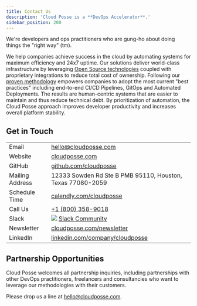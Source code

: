 ```yaml
---
title: Contact Us
description: 'Cloud Posse is a **DevOps Accelerator**.'
sidebar_position: 200
---
```


We're developers and ops practitioners who are gung-ho about doing things the "right way" (tm).

We help companies achieve success in the cloud by automating systems for maximum efficiency and 24x7 uptime. Our solutions deliver world-class infrastructure by leveraging [Open Source technologies](/reference/tools.mdx) coupled with proprietary integrations to reduce total cost of ownership. Following our [proven methodology](/intro.md) empowers companies to adopt the most current "best practices" including end-to-end CI/CD Pipelines, GitOps and Automated Deployments. The results are human-centric systems that are easier to maintain and thus reduce technical debt. By prioritization of automation, the Cloud Posse approach improves developer productivity and increases overall platform stability.

## Get in Touch

|                 |                                                                                             |
|:----------------|:--------------------------------------------------------------------------------------------|
| Email           | [hello@cloudposse.com](mailto:hello@cloudposse.com)                                         |
| Website         | [cloudposse.com](https://cloudposse.com)                                                    |
| GitHub          | [github.com/cloudposse](https://github.com/cloudposse)                                      |
| Mailing Address | 12333 Sowden Rd Ste B PMB 95110, Houston, Texas 77080-2059                                  |
| Schedule Time   | [calendly.com/cloudposse](https://calendly.com/cloudposse)                                  |
| Call Us         | [+1 (800) 358-9018](tel:+18003589018)                                                       |
| Slack           | ![](https://slack.cloudposse.com/badge.svg) [Slack Community](https://slack.cloudposse.com) |
| Newsletter      | [cloudposse.com/newsletter](https://cloudposse.com/newsletter)                              |
| LinkedIn        | [linkedin.com/company/cloudposse](https://www.linkedin.com/company/cloudposse/)             |

## Partnership Opportunities

Cloud Posse welcomes all partnership inquiries, including partnerships with other DevOps practitioners, freelancers and consultancies who want to leverage our methodologies with their customers.

Please drop us a line at [hello@cloudposse.com](mailto:hello@cloudposse.com).
